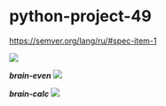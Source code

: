 # python-project-49
https://semver.org/lang/ru/#spec-item-1

<a href="https://codeclimate.com/github/Bkorob/python-project-49/maintainability"><img src="https://api.codeclimate.com/v1/badges/eee06181155c8e14ef34/maintainability" /></a>

***brain-even***
<a href="https://asciinema.org/a/BTLr9prFaLIaEI8uZcq5xl6yb" target="_blank"><img src="https://asciinema.org/a/BTLr9prFaLIaEI8uZcq5xl6yb.svg" /></a>

***brain-calc***
<a href="https://asciinema.org/a/WrDnG9eUG3uv1QSKED73ROFBI" target="_blank"><img src="https://asciinema.org/a/WrDnG9eUG3uv1QSKED73ROFBI.svg" /></a>
